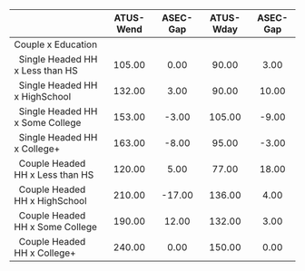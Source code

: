 
|                      |    ATUS-Wend |     ASEC-Gap |    ATUS-Wday |     ASEC-Gap |
| -------------------- | :----------: | :----------: | :----------: | :----------: |
| Couple x Education   |              |              |              |              |
| &nbsp;&nbsp;Single Headed HH x Less than HS |       105.00 |         0.00 |        90.00 |         3.00 |
| &nbsp;&nbsp;Single Headed HH x HighSchool |       132.00 |         3.00 |        90.00 |        10.00 |
| &nbsp;&nbsp;Single Headed HH x Some College |       153.00 |        -3.00 |       105.00 |        -9.00 |
| &nbsp;&nbsp;Single Headed HH x College+ |       163.00 |        -8.00 |        95.00 |        -3.00 |
| &nbsp;&nbsp;Couple Headed HH x Less than HS |       120.00 |         5.00 |        77.00 |        18.00 |
| &nbsp;&nbsp;Couple Headed HH x HighSchool |       210.00 |       -17.00 |       136.00 |         4.00 |
| &nbsp;&nbsp;Couple Headed HH x Some College |       190.00 |        12.00 |       132.00 |         3.00 |
| &nbsp;&nbsp;Couple Headed HH x College+ |       240.00 |         0.00 |       150.00 |         0.00 |

